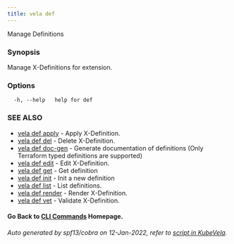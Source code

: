 ```yaml
---
title: vela def
---
```


Manage Definitions

### Synopsis

Manage X-Definitions for extension.

### Options

```
  -h, --help   help for def
```

### SEE ALSO


* [vela def apply](vela_def_apply)	 - Apply X-Definition.
* [vela def del](vela_def_del)	 - Delete X-Definition.
* [vela def doc-gen](vela_def_doc-gen)	 - Generate documentation of definitions (Only Terraform typed definitions are supported)
* [vela def edit](vela_def_edit)	 - Edit X-Definition.
* [vela def get](vela_def_get)	 - Get definition
* [vela def init](vela_def_init)	 - Init a new definition
* [vela def list](vela_def_list)	 - List definitions.
* [vela def render](vela_def_render)	 - Render X-Definition.
* [vela def vet](vela_def_vet)	 - Validate X-Definition.

#### Go Back to [CLI Commands](vela) Homepage.


###### Auto generated by spf13/cobra on 12-Jan-2022, refer to [script in KubeVela](https://github.com/oam-dev/kubevela/tree/master/hack/docgen).
